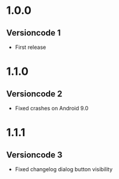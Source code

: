 # 1.0.0
## Versioncode 1
* First release
# 1.1.0
## Versioncode 2
* Fixed crashes on Android 9.0
# 1.1.1
## Versioncode 3
* Fixed changelog dialog button visibility
